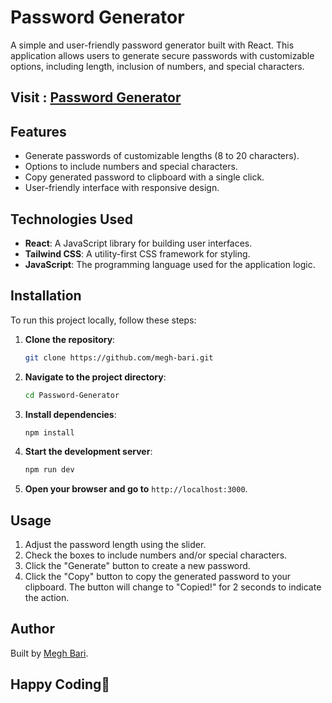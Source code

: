 # Password Generator

A simple and user-friendly password generator built with React. This application allows users to generate secure passwords with customizable options, including length, inclusion of numbers, and special characters. 

## Visit : [Password Generator](https://password-generator-web-app.vercel.app/)

## Features

- Generate passwords of customizable lengths (8 to 20 characters).
- Options to include numbers and special characters.
- Copy generated password to clipboard with a single click.
- User-friendly interface with responsive design.

## Technologies Used

- **React**: A JavaScript library for building user interfaces.
- **Tailwind CSS**: A utility-first CSS framework for styling.
- **JavaScript**: The programming language used for the application logic.

## Installation

To run this project locally, follow these steps:

1. **Clone the repository**:

   ```bash
   git clone https://github.com/megh-bari.git
   ```

2. **Navigate to the project directory**:

   ```bash
   cd Password-Generator
   ```

3. **Install dependencies**:

   ```bash
   npm install
   ```

4. **Start the development server**:

   ```bash
   npm run dev
   ```

5. **Open your browser and go to** `http://localhost:3000`.

## Usage

1. Adjust the password length using the slider.
2. Check the boxes to include numbers and/or special characters.
3. Click the "Generate" button to create a new password.
4. Click the "Copy" button to copy the generated password to your clipboard. The button will change to "Copied!" for 2 seconds to indicate the action.

## Author

Built by [Megh Bari](http://github.com/megh-bari).

## Happy Coding🎈